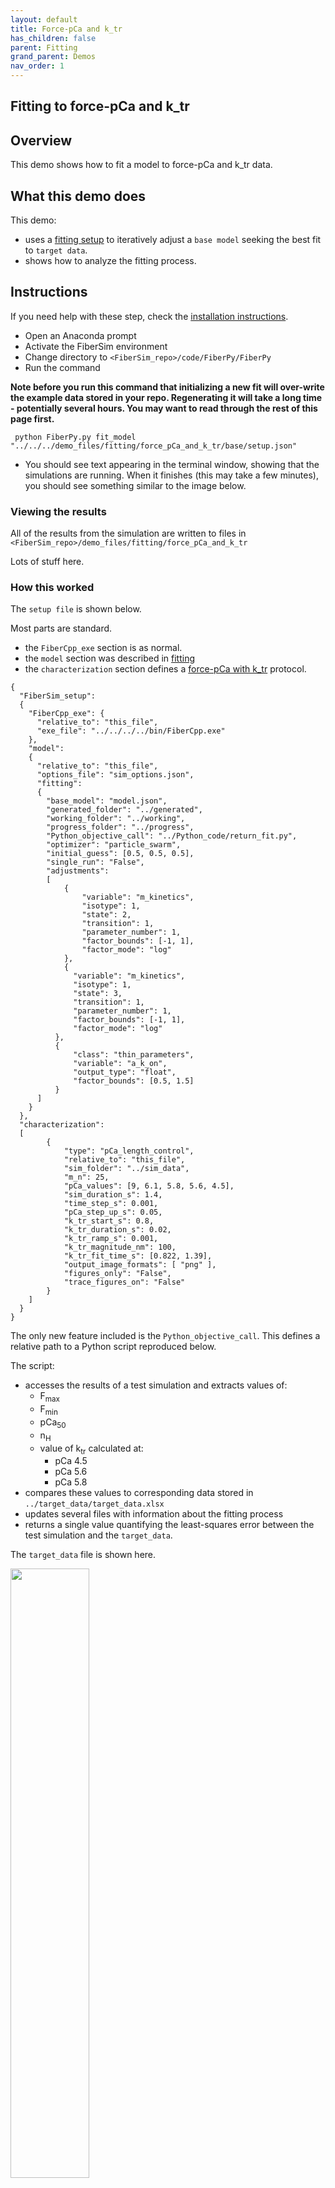 ```yaml
---
layout: default
title: Force-pCa and k_tr
has_children: false
parent: Fitting
grand_parent: Demos
nav_order: 1
---
```


## Fitting to force-pCa and k_tr

## Overview

This demo shows how to fit a model to force-pCa and k_tr data.

## What this demo does

This demo:

+ uses a [fitting setup](../fitting.html) to iteratively adjust a `base model` seeking the best fit to `target data`.
+ shows how to analyze the fitting process.

## Instructions

If you need help with these step, check the [installation instructions](../../../installation/installation.html).

+ Open an Anaconda prompt
+ Activate the FiberSim environment
+ Change directory to `<FiberSim_repo>/code/FiberPy/FiberPy`
+ Run the command

<b>Note before you run this command that initializing a new fit will over-write the example data stored in your repo. Regenerating it will take a long time - potentially several hours. You may want to read through the rest of this page first.</b>

```text
 python FiberPy.py fit_model "../../../demo_files/fitting/force_pCa_and_k_tr/base/setup.json"
 ```

+ You should see text appearing in the terminal window, showing that the simulations are running. When it finishes (this may take a few minutes), you should see something similar to the image below.

### Viewing the results

All of the results from the simulation are written to files in `<FiberSim_repo>/demo_files/fitting/force_pCa_and_k_tr`

Lots of stuff here.

### How this worked

The `setup file` is shown below.

Most parts are standard.

+ the `FiberCpp_exe` section is as normal.
+ the `model` section was described in [fitting](../fitting.html)
+ the `characterization` section defines a [force-pCa with k_tr](../../pCa_curves/single_curve/single_curve.html) protocol.

```text
{
  "FiberSim_setup":
  {
    "FiberCpp_exe": {
      "relative_to": "this_file",
      "exe_file": "../../../../bin/FiberCpp.exe"
    },
    "model":
    {
      "relative_to": "this_file",
      "options_file": "sim_options.json",
      "fitting":
      {
        "base_model": "model.json",
        "generated_folder": "../generated",
        "working_folder": "../working",
        "progress_folder": "../progress",
        "Python_objective_call": "../Python_code/return_fit.py",
        "optimizer": "particle_swarm",
        "initial_guess": [0.5, 0.5, 0.5],
        "single_run": "False",
        "adjustments":
        [
            {
                "variable": "m_kinetics",
                "isotype": 1,
                "state": 2,
                "transition": 1,
                "parameter_number": 1,
                "factor_bounds": [-1, 1],
                "factor_mode": "log"
            },
            {
              "variable": "m_kinetics",
              "isotype": 1,
              "state": 3,
              "transition": 1,
              "parameter_number": 1,
              "factor_bounds": [-1, 1],
              "factor_mode": "log"
          },
          {
              "class": "thin_parameters",
              "variable": "a_k_on",
              "output_type": "float",
              "factor_bounds": [0.5, 1.5]
          }
      ]
    }
  },
  "characterization":
  [
        {
            "type": "pCa_length_control",
            "relative_to": "this_file",
            "sim_folder": "../sim_data",
            "m_n": 25,
            "pCa_values": [9, 6.1, 5.8, 5.6, 4.5],
            "sim_duration_s": 1.4,
            "time_step_s": 0.001,
            "pCa_step_up_s": 0.05,
            "k_tr_start_s": 0.8,
            "k_tr_duration_s": 0.02,
            "k_tr_ramp_s": 0.001,
            "k_tr_magnitude_nm": 100,
            "k_tr_fit_time_s": [0.822, 1.39],
            "output_image_formats": [ "png" ],
            "figures_only": "False",
            "trace_figures_on": "False"            
        }
    ]
  }
}
```

The only new feature included is the `Python_objective_call`. This defines a relative path to a Python script reproduced below.

The script:

+ accesses the results of a test simulation and extracts values of:
  + F<sub>max</sub>
  + F<sub>min</sub>
  + pCa<sub>50</sub>
  + n<sub>H</sub>
  + value of k<sub>tr</sub> calculated at:
    + pCa 4.5
    + pCa 5.6
    + pCa 5.8
+ compares these values to corresponding data stored in `../target_data/target_data.xlsx`
+ updates several files with information about the fitting process
+ returns a single value quantifying the least-squares error between the test simulation and the `target_data`.

The `target_data` file is shown here.

<img src="images/target_data.png" width="50%">

### Python script

```text
# -*- coding: utf-8 -*-
"""
Created on Mon Jan 22 21:56:54 2024

@author: ken
"""

import os
import sys

from pathlib import Path

import numpy as np
import pandas as pd

def return_fit():
    """ returns a single value defining the least squares fit
        between the current simulation and the target data """
        
    # Variables
    top_data_folder = '../sim_data/sim_output'
    pCa_data_file = 'pCa_analysis.xlsx'
    pCa_sheet = 'curve_1'
    k_tr_data_file = 'k_tr_analysis.xlsx'
    target_data_file = '../target/target_data.xlsx'
    trial_errors_file = '../working/trial_errors.xlsx'
    comparison_file = '../sim_data/sim_output/comparison.xlsx'
    
    # Code    
    # Adapt because files are relative to this file
    parent_dir = Path(__file__).parent.absolute()
    top_data_folder = Path(os.path.join(parent_dir, top_data_folder)).resolve()
    
    # Open the pCa data
    pCa_data_file = os.path.join(top_data_folder, pCa_data_file)
    
    pCa_data = pd.read_excel(pCa_data_file,
                             sheet_name = pCa_sheet)
    
    # Open the k_tr file
    k_tr_data_file = os.path.join(top_data_folder, k_tr_data_file)
    
    k_tr_data = pd.read_excel(k_tr_data_file)
    
    # Open the target_data
    target_data_file = os.path.join(parent_dir, target_data_file)
    
    target_data = pd.read_excel(target_data_file)
    
    # Set the trial errors file
    trial_errors_file = os.path.join(parent_dir, trial_errors_file)
    
    # Set the comparison file
    comparison_file = os.path.join(parent_dir, comparison_file)
    
    # Display
    print(pCa_data)
    print(k_tr_data)
    print(target_data)
    
    # Build up the error signal
    no_of_error_components = 7
    error_components = np.NaN * np.ones(no_of_error_components)
    
    # Cycle through them
    for i in range(no_of_error_components):
        
        # Pull test values from simulation spreadsheets
        if (i==0):
            test_value = pCa_data['y_min'].iloc[0] + \
                pCa_data['y_amp'].iloc[0]
            
            # Add in a column for test values
            target_data['Test_value'] = np.NaN * np.ones(len(target_data['Target']))
            
        if (i==1):
            test_value = pCa_data['y_min'].iloc[0]
            target_value = target_data['Target'].iloc[1]
            w = target_data['Weight'].iloc[1]
            
        if (i==2):
            test_pCa = pCa_data['pCa_50'].iloc[0]
            test_value = np.power(10, -test_pCa)
            
        if (i==3):
            test_value = pCa_data['n_H'].iloc[0]
            
        if (i==4):
            test_value = k_tr_data['k_tr'].iloc[0]
            
        if (i==5):
            test_value = k_tr_data['k_tr'].iloc[1]

        if (i==6):
            test_value = k_tr_data['k_tr'].iloc[2]

        # Pull targets
        target_value = target_data['Target'].iloc[i]
        w = target_data['Weight'].iloc[i]
        
        # Add test_value to target
        target_data.loc[i, 'Test_value'] = test_value

        # Calculate error_component    
        error_components[i] = w * np.power(
            (target_value - test_value) / target_value, 2.0)

    # Calculate final value
    e = np.sum(error_components)    
    
    # Write error data to file
    d = dict()
    for i in range(len(error_components)):
        d['error_cpt_%i' % (i+1)] = error_components[i]
    d['error_total'] = e
    
    # Make a dataframe    
    df = pd.DataFrame(data=d, index=[0])
    
    print(target_data)
    print(df)
    
    # Check the dir exists
    worker_parent_dir = Path(trial_errors_file).parent
    if not os.path.isdir(worker_parent_dir):
        os.makedirs(worker_parent_dir)
    
    # Clean the file and then write
    if (os.path.exists(trial_errors_file)):
        os.remove(trial_errors_file)
    df.to_excel(trial_errors_file, index=False)
        
    # Now write the test_values file
    target_data.to_excel(comparison_file, index=False)
    
if __name__ == "__main__":
    return_fit()


```
  
  

